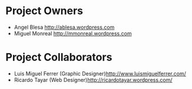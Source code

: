 # Project Owners #
  * Angel Blesa http://ablesa.wordpress.com
  * Miguel Monreal http://mmonreal.wordpress.com

# Project Collaborators #
  * Luis Miguel Ferrer (Graphic Designer)http://www.luismiguelferrer.com/
  * Ricardo Tayar (Web Designer)http://ricardotayar.wordpress.com/